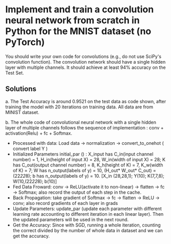 # Implement and train a convolution neural network from scratch in Python for the MNIST dataset (no PyTorch)

You should write your own code for convolutions (e.g., do not use SciPy's convolution function). The convolution network should have a single hidden layer with multiple channels. It should achieve at least 94% accuracy on the Test Set.

## Solutions
a.	The Test Accuracy is around 0.9521 on the test data as code shown, after training the model with 20 iterations on training data. All data are from MINIST dataset.


b.	The whole code of convolutional neural network with a single hidden layer of multiple channels follows the sequence of implementation : conv + activation(Relu) + fc + Softmax.



-	Processed with data: Load data -> normalization -> convert_to_onehot ( convert label Y )
-	Initialized Parameters initial_par () : X_input has C_in(input channel number) = 1, H_in(height of input X) = 28, W_in(width of input X) = 28; K has C_out(output channel number) = 8, K_h(height of K) = 7, K_w(width of K) = 7; W has n_output(labels of y) = 10, (H_out* W_out* C_out) = (22*22*8); b has n_output(labels of y) = 10. [X_in (28,28,1); Y(10); K(7,7,8); W(10,(22*22*8); b(10)]
-	Fed Data Froward: conv -> ReLU(activate it to non-linear) -> flatten -> fc -> Softmax; also record the output of each step in the cache.
-	Back Propagation: take gradient of Softmax -> fc -> flatten -> ReLU -> conv; also record gradients of each layer in grads
-	Update Parameters: update_par (update each parameter with different learning rate accounting to different iteration in each linear layer). Then the updated parameters will be used in the next round.
-	Get the Accuracy: Since with SGD, running a whole iteration, counting the correct divided by the number of whole data in dataset and we can get the accuracy.
